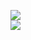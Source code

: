 [![](https://img.shields.io/badge/Made%20With-Github%20Spray-lightgrey.svg?style=for-the-badge&logo=github)](https://github.com/Annihil/github-spray#2756)  
[![](https://i.imgur.com/2DrTn0Z.gif)](https://github.com/Annihil/github-spray)